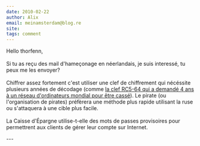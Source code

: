 ```yaml
---
date: 2010-02-22
author: Alix
email: meinamsterdam@blog.re
site: 
tags: comment
---
```


<p>Hello thorfenn,<br />
<br />
Si tu as reçu des mail d'hameçonage en néerlandais, je suis interessé, tu peux me les envoyer?
<br /><br />
Chiffrer assez fortement c'est utiliser une clef de chiffrement qui nécéssite plusieurs années de décodage (comme <a href="http://en.wikipedia.org/wiki/Distributed.net">la clef RC5-64 qui a demandé 4 ans à un réseau d'ordinateurs mondial pour être cassé</a>). Le pirate (ou l'organisation de pirates) préfèrera une méthode plus rapide utilisant la ruse ou s'attaquera à une cible plus facile.
<br /><br />
La Caisse d'Épargne utilise-t-elle des mots de passes provisoires pour permettrent aux clients de gérer leur compte sur Internet.
</p>
---